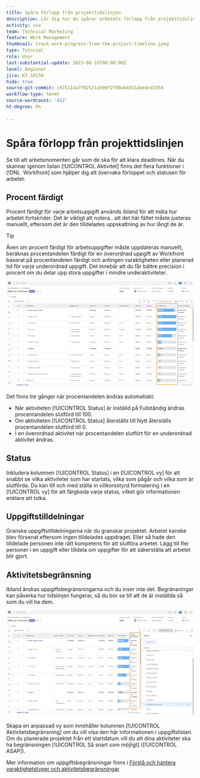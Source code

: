 ```yaml
---
title: Spåra förlopp från projekttidslinjen
description: Lär dig hur du spårar arbetets förlopp från projekttidslinjen i  [!DNL &#x200B; Workfront] med procent färdigt, status, tilldelningar eller begränsningar.
activity: use
team: Technical Marketing
feature: Work Management
thumbnail: track-work-progress-from-the-project-timeline.jpeg
type: Tutorial
role: User
last-substantial-update: 2023-08-16T00:00:00Z
level: Beginner
jira: KT-10150
hide: true
source-git-commit: c675114a7f82521a59072f80a64d314be4cd335d
workflow-type: tm+mt
source-wordcount: '412'
ht-degree: 0%

---
```


# Spåra förlopp från projekttidslinjen

Se till att arbetsmomenten går som de ska för att klara deadlines. När du skannar igenom listan [!UICONTROL Aktivitet] finns det flera funktioner i [!DNL &#x200B; Workfront] som hjälper dig att övervaka förloppet och statusen för arbetet.

## Procent färdigt

Procent färdigt för varje arbetsuppgift används ibland för att mäta hur arbetet fortskrider. Det är viktigt att notera.. att det här fältet måste justeras manuellt, eftersom det är den tilldelades uppskattning av hur långt de är.

>[!TIP]
>
>Även om procent färdigt för arbetsuppgifter måste uppdateras manuellt, beräknas procentandelen färdigt för en överordnad uppgift av Workfront baserat på procentandelen färdigt och antingen varaktigheten eller planerad tid för varje underordnad uppgift. Det innebär att du får bättre precision i procent om du delar upp stora uppgifter i mindre underaktiviteter.


![Projektuppgiftslista med kolumnen [!UICONTROL Procent färdigt]](assets/planner-fund-task-percent-complete.png)

Det finns tre gånger när procentandelen ändras automatiskt:

* När aktiviteten [!UICONTROL Status] är inställd på Fullständig ändras procentandelen slutförd till 100.
* Om aktiviteten [!UICONTROL Status] återställs till Nytt återställs procentandelen slutförd till 0.
* I en överordnad aktivitet när procentandelen slutfört för en underordnad aktivitet ändras.

## Status

Inkludera kolumnen [!UICONTROL Status] i en [!UICONTROL vy] för att snabbt se vilka aktiviteter som har startats, vilka som pågår och vilka som är slutförda. Du kan till och med ställa in villkorsstyrd formatering i en [!UICONTROL vy] för att färgkoda varje status, vilket gör informationen enklare att tolka.

## Uppgiftstilldelningar

Granska uppgiftstilldelningarna när du granskar projektet. Arbetet kanske blev försenat eftersom ingen tilldelades uppdraget. Eller så hade den tilldelade personen inte rätt kompetens för att slutföra arbetet. Lägg till fler personer i en uppgift eller tilldela om uppgifter för att säkerställa att arbetet blir gjort.

## Aktivitetsbegränsning

Ibland ändras uppgiftsbegränsningarna och du inser inte det. Begränsningar kan påverka hur tidslinjen fungerar, så du bör se till att de är inställda så som du vill ha dem.

![Projektuppgiftslista med aktivitetsbegränsningskolumn](assets/planner-fund-task-constraint.png)

Skapa en anpassad vy som innehåller kolumnen [!UICONTROL Aktivitetsbegränsning] om du vill visa den här informationen i uppgiftslistan. Om du planerade projektet från ett startdatum vill du att dina aktiviteter ska ha begränsningen [!UICONTROL Så snart som möjligt] ([!UICONTROL ASAP]).

Mer information om uppgiftsbegränsningar finns i [Förstå och hantera varaktighetstyper och aktivitetsbegränsningar](https://experienceleague.adobe.com/docs/workfront-learn/tutorials-workfront/manage-work/intermediate-projects/understand-and-manage-duration-types-and-task-constraints.html).
